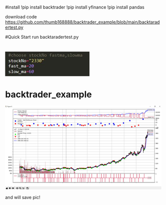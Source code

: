 #install
!pip install backtrader
!pip install yfinance
!pip install pandas

download code
https://github.com/thumb168888/backtrader_example/blob/main/backtaradertest.py

#Quick Start
run backtaradertest.py
#
![image](https://github.com/thumb168888/backtrader_example/blob/main/backtrader_setup.JPG)


# backtrader_example

![image](https://github.com/thumb168888/backtrader_example/blob/main/backtrader_example.JPG)

and will save pic!


